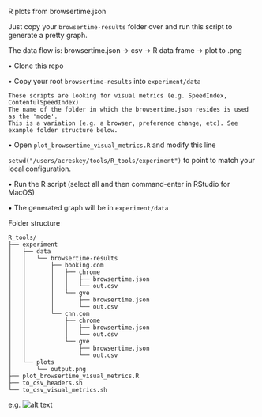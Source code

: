 R plots from browsertime.json

Just copy your `browsertime-results` folder over and run this script to generate a pretty graph.


The data flow is:
browsertime.json -> csv -> R data frame -> plot to .png


• Clone this repo

• Copy your root `browsertime-results` into `experiment/data`
  
    These scripts are looking for visual metrics (e.g. SpeedIndex, ContenfulSpeedIndex)
    The name of the folder in which the browsertime.json resides is used as the 'mode'.
    This is a variation (e.g. a browser, preference change, etc). See example folder structure below.

• Open `plot_browsertime_visual_metrics.R` and modify this line

```setwd("/users/acreskey/tools/R_tools/experiment")``` to point to match your local configuration.

• Run the R script (select all and then command-enter in RStudio for MacOS)

• The generated graph will be in `experiment/data`


Folder structure
```
R_tools/
├── experiment
│   ├── data
│   │   └── browsertime-results
│   │       ├── booking.com
│   │       │   ├── chrome
│   │       │   │   ├── browsertime.json
│   │       │   │   └── out.csv
│   │       │   └── gve
│   │       │       ├── browsertime.json
│   │       │       └── out.csv
│   │       └── cnn.com
│   │           ├── chrome
│   │           │   ├── browsertime.json
│   │           │   └── out.csv
│   │           └── gve
│   │               ├── browsertime.json
│   │               └── out.csv
│   └── plots
│       └── output.png
├── plot_browsertime_visual_metrics.R
├── to_csv_headers.sh
└── to_csv_visual_metrics.sh
```

e.g.
![alt text](https://github.com/acreskeyMoz/R_tools/blob/master/output.png)
